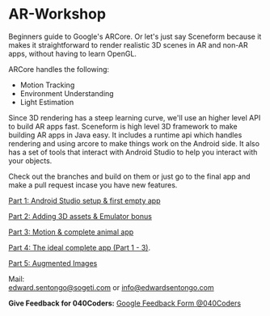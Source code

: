 # AR-Workshop
Beginners guide to Google's ARCore. Or let's just say Sceneform because it makes it straightforward to render realistic 3D scenes in AR and non-AR apps, without having to learn OpenGL.

ARCore handles the following:
- Motion Tracking
- Environment Understanding
- Light Estimation

Since 3D rendering has a steep learning curve, we'll use an higher level API to build AR apps fast. 
Sceneform is high level 3D framework to make building AR apps in Java easy. It includes a runtime api which handles rendering and using arcore to make things work on the Android side. It also has a set of tools that interact with Android Studio to help you interact with your objects.


Check out the branches and build on them or just go to the final app and make a pull request incase you have new features.

[Part 1: Android Studio setup & first empty app](https://github.com/edward-sentongo/AR-Workshop/tree/play/part-1)

[Part 2: Adding 3D assets & Emulator bonus](https://github.com/edward-sentongo/AR-Workshop/tree/play/part-2)

[Part 3: Motion & complete animal app](https://github.com/edward-sentongo/AR-Workshop/tree/play/part-3)

[Part 4: The ideal complete app (Part 1 - 3)](https://github.com/edward-sentongo/AR-Workshop-123). 

[Part 5: Augmented Images](https://github.com/edward-sentongo/AR-Workshop-Augmented-Images) 

Mail:  
edward.sentongo@sogeti.com or info@edwardsentongo.com

**Give Feedback for 040Coders:** 
[Google Feedback Form @040Coders](https://forms.gle/xAHoxM2BZJpttxLv7)




